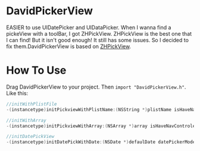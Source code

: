 DavidPickerView
=============================
EASIER to use UIDatePicker and UIDataPicker. When I wanna find a pickeView with a toolBar, I got ZHPickView. ZHPickView is the best one that I can find! But it isn't good enough! It still has some issues. So I decided to fix them.DavidPickerView is based on [ZHPickView](http://code4app.com/ios/ZHPickView/54783f73933bf09c1d8b46ed "悬停显示"). 

How To Use
=========================
Drag DavidPickerView to your project. Then `import "DavidPickerView.h"`.<br>
Like this:<br>
```c
//initWithPlistFile
-(instancetype)initPickviewWithPlistName:(NSString *)plistName isHaveNavControler:(BOOL)isHaveNavControler;

//initWithArray
-(instancetype)initPickviewWithArray:(NSArray *)array isHaveNavControler:(BOOL)isHaveNavControler withTitle:(NSString*)titleStr;

//initDatePickView
-(instancetype)initDatePickWithDate:(NSDate *)defaulDate datePickerMode:(UIDatePickerMode)datePickerMode isHaveNavControler:(BOOL)isHaveNavControler withTitle:(NSString*)titleStr;
```
